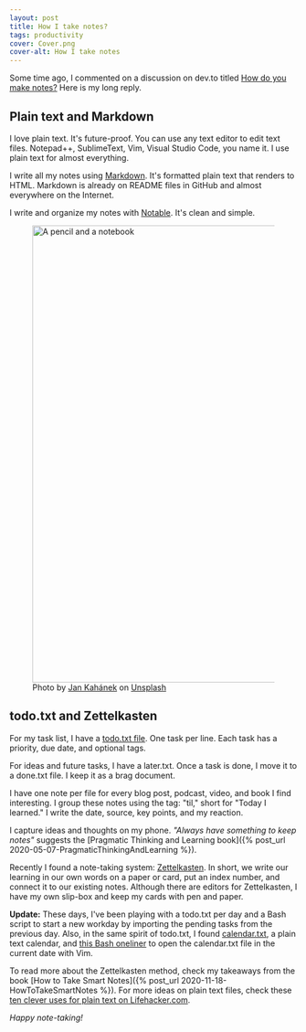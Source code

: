 ```yaml
---
layout: post
title: How I take notes?
tags: productivity
cover: Cover.png
cover-alt: How I take notes
---
```


Some time ago, I commented on a discussion on dev.to titled [How do you make notes?](https://dev.to/kvanrooyen/how-do-you-make-notes-3444) Here is my long reply. 

## Plain text and Markdown

I love plain text. It's future-proof. You can use any text editor to edit text files. Notepad++, SublimeText, Vim, Visual Studio Code, you name it. I use plain text for almost everything.

I write all my notes using [Markdown](https://www.markdownguide.org/). It's formatted plain text that renders to HTML. Markdown is already on README files in GitHub and almost everywhere on the Internet.

I write and organize my notes with [Notable](https://notable.app/). It's clean and simple.

<figure>
<img src="https://images.unsplash.com/photo-1483546416237-76fd26bbcdd1?ixlib=rb-1.2.1&q=80&fm=jpg&crop=entropy&cs=tinysrgb&w=800&h=400&fit=crop&ixid=eyJhcHBfaWQiOjF9" width="800" alt="A pencil and a notebook" />

<figcaption><span>Photo by <a href="https://unsplash.com/@honza_kahanek?utm_source=unsplash&amp;utm_medium=referral&amp;utm_content=creditCopyText">Jan Kahánek</a> on <a href="https://unsplash.com/?utm_source=unsplash&amp;utm_medium=referral&amp;utm_content=creditCopyText">Unsplash</a></span></figcaption>
</figure>

## todo.txt and Zettelkasten

For my task list, I have a [todo.txt file](http://todotxt.org/). One task per line. Each task has a priority, due date, and optional tags.

For ideas and future tasks, I have a later.txt. Once a task is done, I move it to a done.txt file. I keep it as a brag document.

I have one note per file for every blog post, podcast, video, and book I find interesting. I group these notes using the tag: "til," short for "Today I learned." I write the date, source, key points, and my reaction.

I capture ideas and thoughts on my phone. _"Always have something to keep notes"_ suggests the [Pragmatic Thinking and Learning book]({% post_url 2020-05-07-PragmaticThinkingAndLearning %}).

Recently I found a note-taking system: [Zettelkasten](https://en.wikipedia.org/wiki/Zettelkasten). In short, we write our learning in our own words on a paper or card, put an index number, and connect it to our existing notes. Although there are editors for Zettelkasten, I have my own slip-box and keep my cards with pen and paper.

**Update:** These days, I've been playing with a todo.txt per day and a Bash script to start a new workday by importing the pending tasks from the previous day. Also, in the same spirit of todo.txt, I found [calendar.txt](https://terokarvinen.com/2021/calendar-txt/), a plain text calendar, and [this Bash oneliner](https://erikjohannes.no/posts/20220530-plain-text-calendar/) to open the calendar.txt file in the current date with Vim.

To read more about the Zettelkasten method, check my takeaways from the book [How to Take Smart Notes]({% post_url 2020-11-18-HowToTakeSmartNotes %}). For more ideas on plain text files, check these [ten clever uses for plain text on Lifehacker.com](https://lifehacker.com/ten-clever-uses-for-plain-text-files-that-can-increase-1662774267).

_Happy note-taking!_